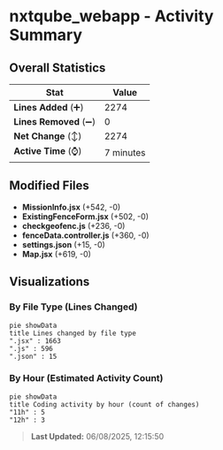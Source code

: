 # nxtqube_webapp - Activity Summary 

## Overall Statistics

| Stat                   | Value                                                             |
| ---------------------- | ----------------------------------------------------------------- |
| **Lines Added** (➕)   | 2274                                          |
| **Lines Removed** (➖) | 0                                        |
| **Net Change** (↕)    | 2274                |
| **Active Time** (⌚)   | 7 minutes |


## Modified Files
- **MissionInfo.jsx** (+542, -0)
- **ExistingFenceForm.jsx** (+502, -0)
- **checkgeofenc.js** (+236, -0)
- **fenceData.controller.js** (+360, -0)
- **settings.json** (+15, -0)
- **Map.jsx** (+619, -0)

## Visualizations

### By File Type (Lines Changed)

```mermaid
pie showData
title Lines changed by file type
".jsx" : 1663
".js" : 596
".json" : 15
```

### By Hour (Estimated Activity Count)

```mermaid
pie showData
title Coding activity by hour (count of changes)
"11h" : 5
"12h" : 3
```


> **Last Updated:** 06/08/2025, 12:15:50